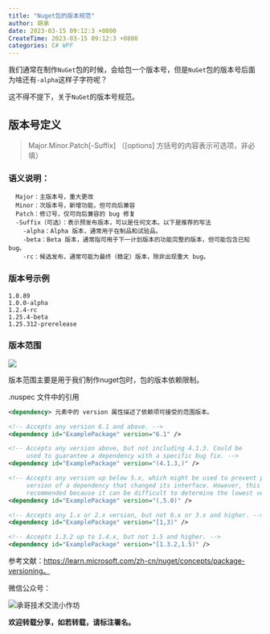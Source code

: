 ```yaml
---
title: "Nuget包的版本规范"
author: 胡承
date: 2023-03-15 09:12:3 +0800
CreateTime: 2023-03-15 09:12:3 +0800
categories: C# WPF
---
```


我们通常在制作`NuGet`包的时候，会给包一个版本号，但是`NuGet`包的版本号后面为啥还有`-alpha`这样子字符呢？

<!-- more -->

这不得不提下，关于`NuGet`的版本号规范。

## 版本号定义

> Major.Minor.Patch[-Suffix]   （[options] 方括号的内容表示可选项，非必填）

### 语义说明：

```
  Major：主版本号，重大更改
  Minor：次版本号，新增功能，但可向后兼容
  Patch：修订号，仅可向后兼容的 bug 修复
  -Suffix（可选）：表示预发布版本，可以是任何文本。以下是推荐的写法
    -alpha：Alpha 版本，通常用于在制品和试验品。
    -beta：Beta 版本，通常指可用于下一计划版本的功能完整的版本，但可能包含已知 bug。
    -rc：候选发布，通常可能为最终（稳定）版本，除非出现重大 bug。
```

### 版本号示例

```
1.0.89
1.0.0-alpha
1.2.4-rc
1.25.4-beta
1.25.312-prerelease
```
### 版本范围

![](https://mmbiz.qpic.cn/mmbiz_png/7Gehq4iaIbqTFhdHtWoicSpdNSK5XVx8275rZ0CrnTU2ibXlfJjMhZ66YPr0JEJsFV0ItEOXiaQ0FX2mDrl15RsBiaA/640?wx_fmt=png&wxfrom=5&wx_lazy=1&wx_co=1)

版本范围主要是用于我们制作nuget包时，包的版本依赖限制。

.nuspec 文件中的引用

```xml
<dependency> 元素中的 version 属性描述了依赖项可接受的范围版本。

<!-- Accepts any version 6.1 and above. -->
<dependency id="ExamplePackage" version="6.1" />

<!-- Accepts any version above, but not including 4.1.3. Could be
     used to guarantee a dependency with a specific bug fix. -->
<dependency id="ExamplePackage" version="(4.1.3,)" />

<!-- Accepts any version up below 5.x, which might be used to prevent pulling in a later
     version of a dependency that changed its interface. However, this form is not
     recommended because it can be difficult to determine the lowest version. -->
<dependency id="ExamplePackage" version="(,5.0)" />

<!-- Accepts any 1.x or 2.x version, but not 0.x or 3.x and higher. -->
<dependency id="ExamplePackage" version="[1,3)" />

<!-- Accepts 1.3.2 up to 1.4.x, but not 1.5 and higher. -->
<dependency id="ExamplePackage" version="[1.3.2,1.5)" />
```


参考文献：https://learn.microsoft.com/zh-cn/nuget/concepts/package-versioning。

微信公众号：

![承哥技术交流小作坊](https://i.loli.net/2021/09/27/FmsaLU1Oo7tX8kl.jpg)

**欢迎转载分享，如若转载，请标注署名。**